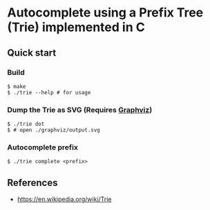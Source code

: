 # Autocomplete using a Prefix Tree (Trie) implemented in C

## Quick start

### Build

```console
$ make
$ ./trie --help # for usage
```

### Dump the Trie as SVG (Requires [Graphviz](https://graphviz.org/))
```console
$ ./trie dot
$ # open ./graphviz/output.svg
```

### Autocomplete prefix

```console
$ ./trie complete <prefix>
```

## References

- https://en.wikipedia.org/wiki/Trie
